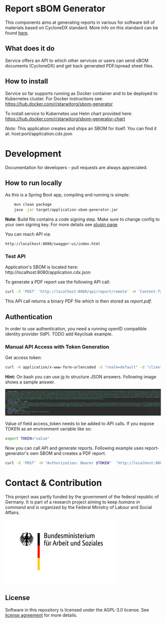 # Report sBOM Generator 

This components aims at generating reports in various for software bill of materials based on CycloneDX standard. More info on this standard can be found [here](https://cyclonedx.org/specification/overview/). 

## What does it do
Service offers an API to which other services or users can send sBOM documents (CycloneDX) and get back generated PDF/spread sheet files.

## How to install

Service so far supports running as Docker container and to be deployed to Kubernetes cluster. For Docker instructions see: https://hub.docker.com/r/starwitorg/sbom-generator

To install service to Kubernetes use Helm chart provided here: https://hub.docker.com/r/starwitorg/sbom-generator-chart

_Note:_ This application creates and ships an SBOM for itself. You can find it at: host:port/application.cdx.json

# Development
Documentation for developers - pull requests are always appreciated.

## How to run locally
As this is a Spring Boot app, compiling and running is simple:

```bash
    mvn clean package
    java -jar target/application-sbom-generator.jar 
```

__Note__: Build file contains a code signing step. Make sure to change config to your own signing key. For more details see [plugin page](https://maven.apache.org/plugins/maven-gpg-plugin/usage.html)

You can reach API via:

    http://localhost:8080/swagger-ui/index.html

### Test API

Application's SBOM is located here: http://localhost:8080/application.cdx.json

To generate a PDF report use the following API call:

```bash
curl -X 'POST' 'http://localhost:8080/api/report/remote' -H 'Content-Type: application/json' -d '{"sbomURI": ["http://localhost:8080/application.cdx.json"],"dcId": 0,"compact": true}' > report.pdf
```
This API call returns a binary PDF file which is then stored as _report.pdf_.

## Authentication
In order to use authentication, you need a running openID compatible identity provider (IdP). TODO add Keycloak example.

### Manual API Access with Token Generation
Get access token:
```bash
curl -H application/x-www-form-urlencoded -d "realm=default" -d "client_id=clientid" -d "username=user" -d "password=password" -d "grant_type=password" "http://hostname/realms/realmname/protocol/openid-connect/token"
```

__Hint:__ On bash you can use [jq](https://jqlang.org/) to structure JSON answers. Following image shows a sample answer.

![](doc/sample_token_answer.png)

Value of field access_token needs to be added to API calls. If you expose TOKEN as an environment variable like so:
```bash
export TOKEN="value"
```

Now you can call API and generate reports. Following example uses report-generator's own SBOM and creates a PDF report.
```bash
curl -X 'POST' -H "Authorization: Bearer $TOKEN"  'http://localhost:8080/api/report/remote' -H 'Content-Type: application/json' -d '{"sbomURI": ["http://localhost:8080/application.cdx.json"],"dcId": 0,"compact": true}'
```

# Contact & Contribution
This project was partly funded by the government of the federal republic of Germany. It is part of a research project aiming to keep _humans in command_ and is organized by the Federal Ministry of Labour and Social Affairs.

![BMAS](doc/BMAS_Logo.svg)

## License

Software in this repository is licensed under the AGPL-3.0 license. See [license agreement](LICENSE) for more details.